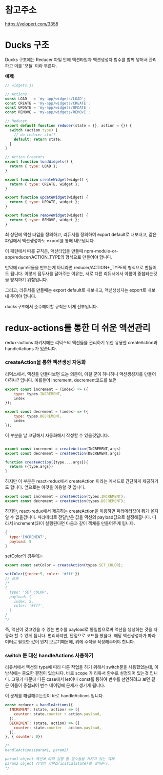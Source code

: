 # 참고주소

https://velopert.com/3358

# Ducks 구조
Ducks 구조에는 Reducer 파일 안에 액션타입과 액션생성자 함수를 함께 넣어서 관리하고 이를 '모듈' 이라 부른다.


**예제)**
``` js
// widgets.js

// Actions
const LOAD   = 'my-app/widgets/LOAD';
const CREATE = 'my-app/widgets/CREATE';
const UPDATE = 'my-app/widgets/UPDATE';
const REMOVE = 'my-app/widgets/REMOVE';

// Reducer
export default function reducer(state = {}, action = {}) {
  switch (action.type) {
    // do reducer stuff
    default: return state;
  }
}

// Action Creators
export function loadWidgets() {
  return { type: LOAD };
}

export function createWidget(widget) {
  return { type: CREATE, widget };
}

export function updateWidget(widget) {
  return { type: UPDATE, widget };
}

export function removeWidget(widget) {
  return { type: REMOVE, widget };
}
```

최 상단에 액션 타입을 정의하고, 리듀서를 정의하여 export default로 내보내고, 같은 파일에서 액션생성자도 export를 통해 내보냅니다.

이 패턴에서 따를 규칙은, 액션타입을 만들때
npm-module-or-app/reducer/ACTION_TYPE의 형식으로 만들어야 합니다.

만약에 npm모듈을 만드는게 아니라면 reducer/ACTION+_TYPE의 형식으로 만들어도 됩니다. 이렇게 접두사를 달아주는 이유는, 서로 다른 리듀서에서 이름이 중첩되는것을 방지하기 위함입니다.

그리고, 리듀서를 만들때는 export default로 내보내고, 액션생성자는 export로 내보내 주어야 합니다.

ducks구조에서 준수해야할 규칙은 이게 전부입니다.

# redux-actions를 통한 더 쉬운 액션관리

redux-actions 패키지에는 리덕스의 액션들을 관리하기 위한 유용한 createAction과 handleActions 가 있습니다.

### createAction을 통한 액션생성 자동화
리덕스에서, 액션을 만들다보면 드는 의문이, 이걸 굳이 하나하나 액션생성자를 만들어야하나? 입니다.
예를들어 increment, decrement코드를 보면 

``` js
export const increment = (index) => ({
    type: types.INCREMENT,
    index
});

export const decrement = (index) => ({
    type: types.DECREMENT,
    index
});
```
이 부분을 날 코딩해서 자동화해서 작성할 수 있을것입니다.

``` js

export const increment = createAction(INCREMENT,args)
export const decrement = createAction(DECREMENT,args)

function createAction({type,...args}){
  return ({type,args})
}
```

하지만 이 부분은 react-redux에서 createAction 이라는 메서드로 간단하게 제공하기도 합니다. 
앞으로는 이것을 이용할 것 입니다.

``` js
export const increment = createAction(types.INCREMENT);
export const decrement = createAction(types.DECREMENT);
```

하지만, react-redux에서 제공하는 createAction을 이용하면 파라메터값이 뭐가 올지 알 수 없을겂니다.
파라메터로 전달받은 값을 액션의 payload값으로 설정해줍니다. 따라서 increment(3)이 실행된다면 다음과 같이 객체를 만들어주게 됩니다.

``` js
{
  type:'INCREMENT',
  payload: 5
}
``` 

setColor의 경우에는 
``` js
export const setColor = createAction(types.SET_COLOR);
```
```js
setColor({index:5, color: '#fff'})
// 결과 
/*
{
  type: 'SET_COLOR',
  payload: {
    index: 5,
    color: '#fff',
  }
}
*/
```

즉, 액션이 갖고있을 수 있는 변수를 payload로 통일함으로써 액션을 생성하는 것을 자동화 할 수 있게 됩니다.
편리하지만, 단점으로 코드를 봤을때, 해당 액션생성자가 파라미터로 필요한 값이 뭔지 모르기때문에, 위에 주석을 작성해주어야 합니다.


### switch 문 대신 handleActions 사용하기

리듀서에서 액선의 type에 따라 다른 작업을 하기 위해서 switch문을 사용했었는데, 이 방식에는 중요한 결점이 있습니다.
바로 scope 가 리듀서 함수로 설정되어 있는것 입니다. 그렇기 때문에 다른 case에서 let이나 const를 통하여 변수를 선언하려고 보면 같은 이름이 중첩되어 변수 네이밍에 문제가 생기게 됩니다.

이 문제를 해결해주는것이 바로 handleActions 입니다. 

``` js
const reducer = handleActions({
  INCREMENT: (state, action) => ({
    counter: state.counter + action.payload,
  }),
  DECREMENT: (state, action) => ({
    counter: state.counter - aciton.payload,
  }),
}, { counter: 0})

/*
handleActions(param1, param2)

param1 object 액션에 따라 실행 할 함수들을 가지고 있는 객체
param2 object 상태의 기본값(initialState)를 넣어준다.
*/
```
